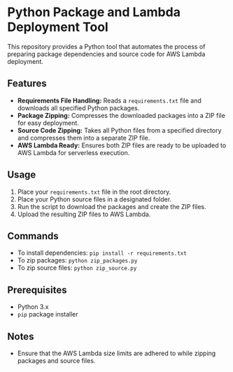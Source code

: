 # Python Package and Lambda Deployment Tool

This repository provides a Python tool that automates the process of preparing package dependencies and source code for AWS Lambda deployment. 

## Features
- **Requirements File Handling:** Reads a `requirements.txt` file and downloads all specified Python packages.
- **Package Zipping:** Compresses the downloaded packages into a ZIP file for easy deployment.
- **Source Code Zipping:** Takes all Python files from a specified directory and compresses them into a separate ZIP file.
- **AWS Lambda Ready:** Ensures both ZIP files are ready to be uploaded to AWS Lambda for serverless execution.

## Usage
1. Place your `requirements.txt` file in the root directory.
2. Place your Python source files in a designated folder.
3. Run the script to download the packages and create the ZIP files.
4. Upload the resulting ZIP files to AWS Lambda.

## Commands
- To install dependencies: `pip install -r requirements.txt`
- To zip packages: `python zip_packages.py`
- To zip source files: `python zip_source.py`


## Prerequisites
- Python 3.x
- `pip` package installer

## Notes
- Ensure that the AWS Lambda size limits are adhered to while zipping packages and source files.





